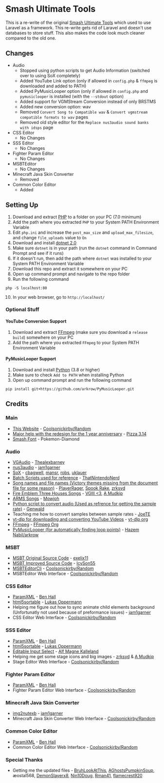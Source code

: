 # Smash Ultimate Tools

This is a re-write of the original [Smash Ultimate Tools](https://github.com/Coolsonickirby/smashultimatewebtools) which used to use Laravel as a framework. This re-write gets rid of Laravel and doesn't use databases to store stuff. This also makes the code look much cleaner compared to the old one.

## Changes

- Audio
  - Stopped using python scripts to get Audio Information (switched over to using SoX completely)
  - Added YouTube Link option (only if allowed in `config.php` & `ffmpeg` is downloaded and added to PATH)
  - Added PyMusicLooper option (only if allowed in `config.php` and `pymusiclooper` is installed (with the `--stdout` option)
  - Added support for VGMStream Conversion instead of only BRSTMS
  - Added new conversion option: wav
  - Removed `Convert Song to Compatible wav` & `Convert vgmstream compatible formats to wav` pages
  - Removed old style editor for the `Replace nus3audio sound banks with idsps` page
- CSS Editor
  - No Changes
- SSS Editor
  - No Changes
- Fighter Param Editor
  - No Changes
- MSBTEditor
  - No Changes
- Minecraft Java Skin Converter
  - Removed
- Common Color Editor
  - Added

## Setting Up
1. Download and extract [PHP](https://windows.php.net/download) to a folder on your PC (7.0 minimum)
2. Add the path where you extracted `PHP` to your System PATH Environment Variable
3. Edit `php.ini` and increase the `post_max_size` and `upload_max_filesize`, and change `file_uploads` value to `On` 
4. Download and install [dotnet 2.0](https://dotnet.microsoft.com/en-us/download/dotnet/thank-you/runtime-2.0.9-windows-x64-installer)
5. Make sure `dotnet` is in your path (run the `dotnet` command in Command Prompt and see if it runs)
6. If it doesn't run, then add the path where `dotnet` was installed to your System PATH Environment Variable
7. Download this repo and extract it somewhere on your PC
8. Open up command prompt and navigate to the repo folder
9. Run the following command
```
php -S localhost:80
```
10. In your web browser, go to `http://localhost/`


### Optional Stuff
#### YouTube Conversion Support
1. Download and extract [FFmpeg](https://www.gyan.dev/ffmpeg/builds/) (make sure you download a `release build`) somewhere on your PC
2. Add the path where you extracted `FFmpeg` to your System PATH Environment Variable

#### PyMusicLooper Support
1. Download and install [Python](https://www.python.org/downloads/) (3.8 or higher)
2. Make sure to check `Add to PATH` when installing Python
3. Open up command prompt and run the following command
```
pip install git+https://github.com/arkrow/PyMusicLooper.git
```


## Credits

### Main

- <a href="./">This Website</a> - <a href="https://github.com/coolsonickirby/">Coolsonickirby/Random</a>
- <a href="https://www.youtube.com/watch?v=pAtd6NBvVA0">Major help with the redesign for the 1
  year anniversary</a> - <a href="https://www.youtube.com/watch?v=pAtd6NBvVA0">Pizza 3.14</a>
- <a href="https://fontmeme.com/fonts/super-smash-font/">Smash Font</a> - Pokemon-Diamond

### Audio

- <a href="https://github.com/Thealexbarney/VGAudio">VGAudio</a> - <a href="https://github.com/Thealexbarney/">Thealexbarney</a>
- <a href="https://github.com/jam1garner/nus3audio-rs">nus3audio</a> - <a href="https://github.com/jam1garner/">jam1garner</a>
- <a href="http://sox.sourceforge.net/">SoX</a> - <a href="https://sourceforge.net/u/cbagwell/">cbagwell</a>, <a href="https://sourceforge.net/u/mansr/profile/">mansr</a>, <a href="https://sourceforge.net/u/robs/profile/">robs</a>,
  <a href="https://sourceforge.net/u/uklauer/profile/">
  uklauer
  </a>
- <a href="https://cdn.discordapp.com/attachments/516449848057135124/653439158144073729/nus3audio.bat">Batch
  Scripts used for reference</a> - <a href="https://github.com/thatnintendonerd/">ThatNintendoNerd</a>
- <a href="https://docs.google.com/document/d/13nnPPQK46HE1c30LlcVj8Nrfdxjx1t1vH0cWMJqaSVA/">Song
  names and
  file names (Victory themes missing from the document file for some reason)</a> - <a href="https://gamebanana.com/members/1507074">PlayerRager</a>, <a href="https://www.youtube.com/channel/UCaMTWkuqc_W1D5CIPN7DEiw">Spook Rake</a>,
  <a href="https://gamebanana.com/members/1537331">zrksyd</a>
- <a href="https://docs.google.com/document/d/1MSzUOeCxIyCpBRZBuko2wXg84exVt8VM9be0i7eAOcE/edit?usp=sharing">Fire
  Emblem Three Houses Songs</a> - <a href="https://gamebanana.com/members/1480709">VGIII
  <3</a>, <a href="https://gamebanana.com/members/1707207">A Mudkip</a>
- <a href="https://docs.google.com/spreadsheets/d/1LD9qmlV_MxJ8Lm-Dxi3QmH_ZU1LBXHpKFHRuPycmkfw/edit#gid=0">ARMS
  Songs</a> - <a href="https://gamebanana.com/members/1513589">Mowjoh</a>
- <a href="https://cdn.discordapp.com/attachments/516449848057135124/662099184584753152/smashAudio.zip">Python
  script
  to convert audio (Used as refrence for getting the sample rate)</a> -
  <a href="https://github.com/Genwald">Genwald</a>
- Teaching me how to convert samples between sample rates - <a href="https://gamebanana.com/members/1480857">JoeTE</a>
- <a href="https://github.com/yt-dlp/yt-dlp">yt-dlp for downloading and converting YouTube Videos</a> - <a href="https://github.com/yt-dlp"> yt-dlp org</a>
- <a href="https://github.com/FFmpeg/FFmpeg">FFmpeg</a> - <a href="https://github.com/FFmpeg">FFmpeg Org</a>
- <a href="https://github.com/arkrow/PyMusicLooper">PyMusicLooper (for automatically finding loop points)</a> - <a href="https://github.com/arkrow/">Hazem Nabil/arkrow</a>

### MSBT

- <a href="https://github.com/exelix11/3DLandMSBTeditor">MSBT Original Source Code</a> - <a href="https://github.com/exelix11/">exelix11</a>
- <a href="https://github.com/IcySon55/3DLandMSBTeditor">MSBT Improved Source Code</a> - <a href="https://github.com/IcySon55/">IcySon55</a>
- <a href="https://github.com/Coolsonickirby/MSBTEditorCli">MSBTEditorCli</a> - <a href="https://github.com/Coolsonickirby/">Coolsonickirby/Random</a>
- MSBTEditor Web Interface - <a href="https://github.com/Coolsonickirby/">Coolsonickirby/Random</a>

### CSS Editor

- <a href="https://github.com/BenHall-7/paracobNET">ParamXML</a> - <a href="https://github.com/BenHall-7">Ben Hall</a>
- <a href="https://github.com/lukasoppermann/html5sortable">html5sortable</a> - <a href="https://github.com/lukasoppermann">Lukas Oppermann</a>
- Helping me figure out how to sync animate child elements background (Unfortunatly not used because
  of preformance issues) - <a href="https://github.com/jam1garner/">jam1garner</a>
- CSS Editor Web Interface - <a href="https://github.com/Coolsonickirby/">Coolsonickirby/Random</a>

### SSS Editor

- <a href="https://github.com/BenHall-7/paracobNET">ParamXML</a> - <a href="https://github.com/BenHall-7">Ben Hall</a>
- <a href="https://github.com/lukasoppermann/html5sortable">html5sortable</a> - <a href="https://github.com/lukasoppermann">Lukas Oppermann</a>
- <a href="http://www.dhtmlgoodies.com/scripts/form_widget_editable_select/form_widget_editable_select.html">Editable Input Select</a> - <a href="http://www.dhtmlgoodies.com/">Alf Magne Kalleland</a>
- Helping me get some stage icons and big images - <a href="https://gamebanana.com/members/1537331">zrksyd</a> & <a href="https://gamebanana.com/members/1707207">A Mudkip</a>
- Stage Editor Web Interface - <a href="https://github.com/Coolsonickirby/">Coolsonickirby/Random</a>

### Fighter Param Editor

- <a href="https://github.com/BenHall-7/paracobNET">ParamXML</a> - <a href="https://github.com/BenHall-7">Ben Hall</a>
- Fighter Param Editor Web Interface - <a href="https://github.com/Coolsonickirby/">Coolsonickirby/Random</a>

### Minecraft Java Skin Converter

- <a href="https://github.com/jam1garner/img2nutexb">img2nutexb</a> - <a href="https://github.com/jam1garner">jam1garner</a>
- Minecraft Java Skin Converter Web Interface - <a href="https://github.com/Coolsonickirby/">Coolsonickirby/Random</a>

### Common Color Editor

- <a href="https://github.com/BenHall-7/paracobNET">ParamXML</a> - <a href="https://github.com/BenHall-7">Ben Hall</a>
- Common Color Editor Web Interface - <a href="https://github.com/Coolsonickirby/">Coolsonickirby/Random</a>

### Special Thanks

- Getting me the updated files - <a href="https://twitter.com/BruhLookAtThis">BruhLookAtThis</a>, <a href="https://www.youtube.com/channel/UCm4vgCpCYLHkGwldLPNpSQw">AGhostsPumpkinSoup</a>, æostal568, <a href="https://twitter.com/Demonslayerx8">DemonSlayerx8</a>, <a href="https://twitter.com/Lizar_Doug">Nin10Doug</a>, <a href="https://twitter.com/Rman4100">Rman41</a>,
  <a href="https://www.reddit.com/user/getsome2198">flamecrest920</a>
